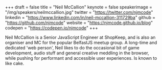 +++
draft = false
title = "Neil McCallion"
keynote = false
speakerimage = "/img/speakers/neilmccallion.jpg"
twitter = "https://twitter.com/njmcode"
linkedin = "https://www.linkedin.com/in/neil-mccallion-311729ba"
github = "https://github.com/njmcode"
website = "https://njmcode.github.io/blog"
codepen = "https://codepen.io/njmcode"
+++

Neil McCallion is a Senior JavaScript Engineer at ShopKeep, and is also an organiser and MC for the popular BelfastJS meetup group. A long-time and dedicated 'web person', Neil likes to do the occasional bit of game development, audio stuff and general creative meddling in the browser, while pushing for performant and accessible user experiences. Is known to like cake.